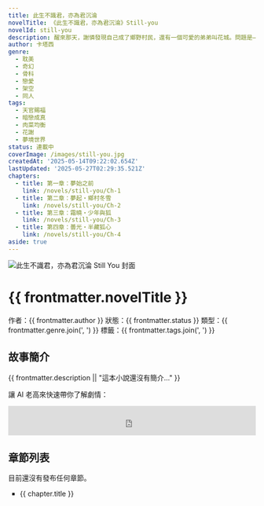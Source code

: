 ```yaml
---
title: 此生不識君，亦為君沉淪
novelTitle: 《此生不識君，亦為君沉淪》Still-you
novelId: still-you
description: 醒來那天，謝憐發現自己成了鄉野村民，還有一個可愛的弟弟叫花城。問題是——他記不得這人生，但心卻早已動搖。這場夢，怎麼越走越真？
author: 卡塔西
genre:
  - 耽美
  - 奇幻
  - 骨科
  - 戀愛
  - 架空
  - 同人
tags:
  - 天官賜福
  - 暗戀成真
  - 肉菜均衡
  - 花謝
  - 夢境世界
status: 連載中
coverImage: /images/still-you.jpg
createdAt: '2025-05-14T09:22:02.654Z'
lastUpdated: '2025-05-27T02:29:35.521Z'
chapters:
  - title: 第一章：夢始之前
    link: /novels/still-you/Ch-1
  - title: 第二章：夢起・鄉村冬雪
    link: /novels/still-you/Ch-2
  - title: 第三章：霜曉・少年與狐
    link: /novels/still-you/Ch-3
  - title: 第四章：曇光・半藏狐心
    link: /novels/still-you/Ch-4
aside: true
---
```


<script setup>
import { useData, withBase } from 'vitepress'
const { frontmatter } = useData()
</script>

<div class="page-layout novel-intro-page">
<div class="cover-box">
<img :src="withBase(frontmatter.coverImage)" alt="此生不識君，亦為君沉淪 Still You 封面" class="novel-cover">
</div>

# {{ frontmatter.novelTitle }}

<p class="novel-meta">
    作者：{{ frontmatter.author }}
    <span>狀態：{{ frontmatter.status }}</span>
    <span>類型：{{ frontmatter.genre.join(', ') }}</span>
    <span v-if="frontmatter.tags && frontmatter.tags.length">標籤：{{ frontmatter.tags.join(', ') }}</span>
</p>

## 故事簡介

{{ frontmatter.description || "這本小說還沒有簡介..." }}

<span>讓 AI 老高來快速帶你了解劇情：</span>

<iframe width="100%" height="60" src="https://player-widget.mixcloud.com/widget/iframe/?hide_cover=1&mini=1&light=1&feed=%2Fe26290%2F%25E6%25AD%25A4%25E7%2594%259F%25E4%25B8%258D%25E8%25AD%2598%25E5%2590%259B%25E4%25BA%25A6%25E7%2582%25BA%25E5%2590%259B%25E6%25B2%2589%25E6%25B7%25AA-still-you%2F" frameborder="0" allow="encrypted-media; fullscreen; autoplay; idle-detection; speaker-selection; web-share;" ></iframe>

<br>

## 章節列表

  <p v-if="!frontmatter.chapters || frontmatter.chapters.length === 0">目前還沒有發布任何章節。</p>
  <ul v-else>
      <li v-for="chapter in frontmatter.chapters" :key="chapter.link">
          <a :href="withBase(chapter.link)">{{ chapter.title }}</a>
      </li>
  </ul>
</div>

<style scoped>
  li {
    list-style-type: square;
  }
</style>
